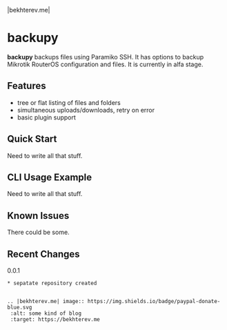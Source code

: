 |bekhterev.me| 

backupy
========

**backupy** backups files using Paramiko SSH. It has options to backup Mikrotik RouterOS configuration and files. It is currently in alfa stage.

Features
------------

- tree or flat listing of files and folders
- simultaneous uploads/downloads, retry on error
- basic plugin support


Quick Start
-----------

Need to write all that stuff.

CLI Usage Example
-----------------

Need to write all that stuff.

Known Issues
------------

There could be some.

Recent Changes
--------------

  0.0.1
  ~~~~~
  * sepatate repository created


.. |bekhterev.me| image:: https://img.shields.io/badge/paypal-donate-blue.svg
   :alt: some kind of blog
   :target: https://bekhterev.me
